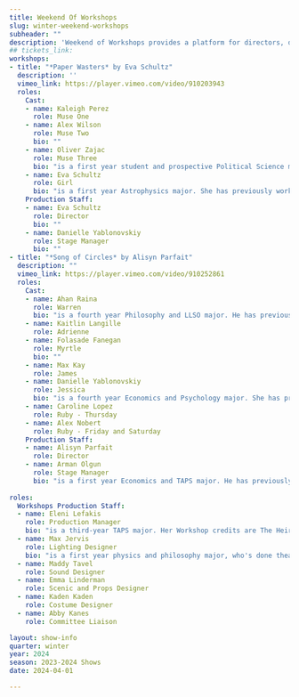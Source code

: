 ```yaml
---
title: Weekend Of Workshops
slug: winter-weekend-workshops
subheader: ""
description: 'Weekend of Workshops provides a platform for directors, devisers, and performers to hone and delve into their craft. This winter, audiences will experience a blend of new and familiar pieces, both devised and revised. The Weekend of Workshops is dedicated to pushing the boundaries of artistic expression for every participant in this intimate space.'
## tickets_link: 
workshops:
- title: "*Paper Wasters* by Eva Schultz"
  description: ''
  vimeo_link: https://player.vimeo.com/video/910203943
  roles:
    Cast:
    - name: Kaleigh Perez
      role: Muse One
    - name: Alex Wilson
      role: Muse Two
      bio: ""
    - name: Oliver Zajac
      role: Muse Three
      bio: "is a first year student and prospective Political Science major from the best place on Earth, God's chosen country; Toledo, Ohio. This is his first full UT production, but he appeared as an actor in Theater[24] Fall (Mrs. Saggitiddies) and Winter Quarter (Fancy Pen/Sweatpants) of this year, and in the Dean's Men Richard III Shakespearience."
    - name: Eva Schultz
      role: Girl
      bio: "is a first year Astrophysics major. She has previously worked on Falsettos (Scenic Designers) and two Theatre[24] productions (designer)."
    Production Staff:
    - name: Eva Schultz
      role: Director
      bio: ""
    - name: Danielle Yablonovskiy
      role: Stage Manager
      bio: ""
- title: "*Song of Circles* by Alisyn Parfait"
  description: ""
  vimeo_link: https://player.vimeo.com/video/910252861
  roles:
    Cast:
    - name: Ahan Raina
      role: Warren
      bio: "is a fourth year Philosophy and LLSO major. He has previously worked on Harlesden High Street (Kareem)."
    - name: Kaitlin Langille
      role: Adrienne  
    - name: Folasade Fanegan
      role: Myrtle
      bio: ""
    - name: Max Kay
      role: James
    - name: Danielle Yablonovskiy
      role: Jessica
      bio: "is a fourth year Economics and Psychology major. She has previously worked on The Trail to Oregon (Stage Manager) and Be More Chill (Stage Manager), as well as a variety of other UT managerial roles. She is also currently the chair of UT. You can catch her next stage managing the spring 2024 production of Strings Attached. She would like to thank her co-stage manager at Strings Attached, Coco, for dealing with her this week. Everything is for UT and, most of all, Eleni."
    - name: Caroline Lopez
      role: Ruby - Thursday
    - name: Alex Nobert
      role: Ruby - Friday and Saturday
    Production Staff:
    - name: Alisyn Parfait
      role: Director
    - name: Arman Olgun
      role: Stage Manager
      bio: "is a first year Economics and TAPS major. He has previously worked on The Wolves as a light board operator and is currently working on Ballad of Oedipus as the associate master electrician. This is his first UT show and he is loving it so far!"
   
roles:
  Workshops Production Staff:
  - name: Eleni Lefakis
    role: Production Manager
    bio: "is a third-year TAPS major. Her Workshop credits are The Heirs (Costume Designer) and Ah Wing and The Automaton Eagle (Assistant Stage Manager) from Autumn 2021 AND Strings Attached, In Concert (Production Manager) and Cassandra (Production Manager) from Autumn 2023. She has 9 UT MainStage credits and is currently working on Falsettos (Dramaturg), Richard III (Assistant Costume Designer), and Strings Attached (Co-Director/Dramaturg). This is UT’s second consecutive quarter producing a fully student-written Weekend of Workshops and she’s really excited and proud of everyone for conquering the challenge of producing new work so beautifully, but especially the many company members whose first UT credit this is!"
  - name: Max Jervis
    role: Lighting Designer
    bio: "is a first year physics and philosophy major, who's done theater before in high school but this is his first time doing theater at uchicago. In high school he mainly did curtains/fly operator for shows like Much Ado About Nothing, 42nd Street, and Grease, and props for Letters to Sala."
  - name: Maddy Tavel
    role: Sound Designer
  - name: Emma Linderman
    role: Scenic and Props Designer
  - name: Kaden Kaden
    role: Costume Designer
  - name: Abby Kanes
    role: Committee Liaison

layout: show-info
quarter: winter
year: 2024
season: 2023-2024 Shows
date: 2024-04-01

---
```

